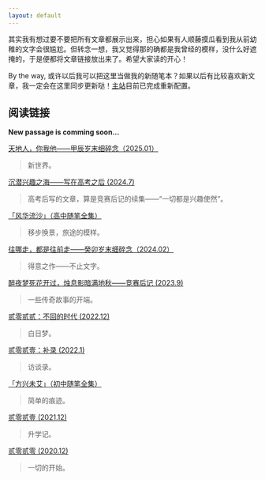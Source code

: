 ```yaml
---
layout: default
---
```

其实我有想过要不要把所有文章都展示出来，担心如果有人顺藤摸瓜看到我从前幼稚的文字会很尴尬。但转念一想，我又觉得那的确都是我曾经的模样，没什么好遮掩的，于是便都将文章链接放出来了。希望大家读的开心！

By the way, 或许以后我可以把这里当做我的新随笔本？如果以后有比较喜欢新文章，我一定会在这里同步更新哒！[主站](https://photonyan.github.io)目前已完成重新配置。

## 阅读链接
**New passage is comming soon...**

[天地人，你我他——甲辰岁末细碎念（2025.01）](assets/pdfs/2024.pdf)

> 新世界。

[沉潜兴趣之海——写在高考之后 (2024.7)](assets/pdfs/沉潜兴趣之海.pdf)

> 高考后写的文章，算是竞赛后记的续集——“一切都是兴趣使然”。

[「风华流沙」（高中随笔全集）](assets/pdfs/风华流沙2.pdf)

> 移步换景，旅途的模样。

[往哪走，都是往前走——癸卯岁末细碎念（2024.02）](assets/pdfs/2023.pdf)

> 得意之作——不止文字。

[醉夜梦死花开过，烛息影暗满地秋——竞赛后记 (2023.9)](https://zhuanlan.zhihu.com/p/658162429)

> 一些传奇故事的开端。

[贰零贰贰：不回的时代 (2022.12)](https://pandml.lofter.com/post/311e517e_2b7aed01c)

> 白日梦。

[贰零贰壹：补录 (2022.1)](https://pandml.lofter.com/post/311e517e_2b44a07ad)

> 访谈录。

[「方兴未艾」（初中随笔全集）](assets/pdfs/初中随笔集.pdf)

> 简单的痕迹。

[贰零贰壹 (2021.12)](https://pandml.lofter.com/post/311e517e_2b428e0b7)

> 升学记。

[贰零贰零 (2020.12)](https://pandml.lofter.com/post/311e517e_1cb2cba1b)

> 一切的开始。